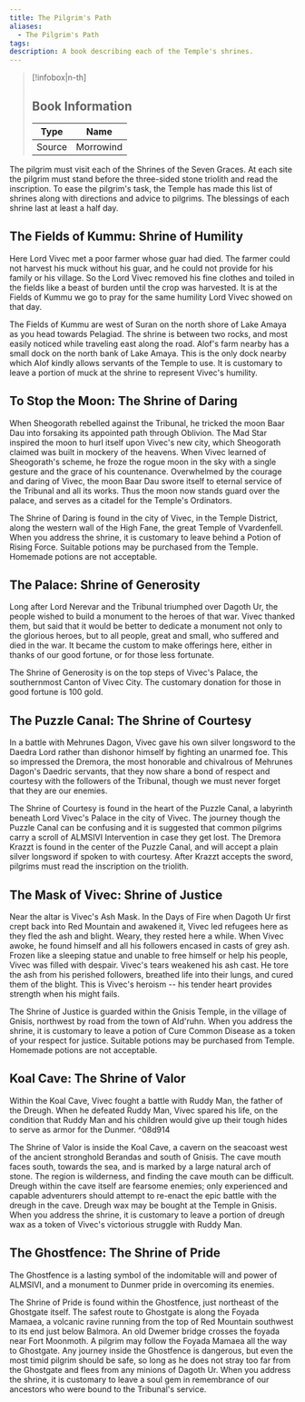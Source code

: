 ```yaml
---
title: The Pilgrim's Path
aliases:
  - The Pilgrim's Path
tags: 
description: A book describing each of the Temple's shrines.
---
```

> [!infobox|n-th]
> 
> ## Book Information
> 
> | Type | Name |
> | --- | --- |
> | Source | Morrowind |

The pilgrim must visit each of the Shrines of the Seven Graces. At each site the pilgrim must stand before the three-sided stone triolith and read the inscription. To ease the pilgrim's task, the Temple has made this list of shrines along with directions and advice to pilgrims. The blessings of each shrine last at least a half day.  
## The Fields of Kummu: Shrine of Humility  
Here Lord Vivec met a poor farmer whose guar had died. The farmer could not harvest his muck without his guar, and he could not provide for his family or his village. So the Lord Vivec removed his fine clothes and toiled in the fields like a beast of burden until the crop was harvested. It is at the Fields of Kummu we go to pray for the same humility Lord Vivec showed on that day.  
  
The Fields of Kummu are west of Suran on the north shore of Lake Amaya as you head towards Pelagiad. The shrine is between two rocks, and most easily noticed while traveling east along the road. Alof's farm nearby has a small dock on the north bank of Lake Amaya. This is the only dock nearby which Alof kindly allows servants of the Temple to use. It is customary to leave a portion of muck at the shrine to represent Vivec's humility.  
## To Stop the Moon: The Shrine of Daring  
When Sheogorath rebelled against the Tribunal, he tricked the moon Baar Dau into forsaking its appointed path through Oblivion. The Mad Star inspired the moon to hurl itself upon Vivec's new city, which Sheogorath claimed was built in mockery of the heavens. When Vivec learned of Sheogorath's scheme, he froze the rogue moon in the sky with a single gesture and the grace of his countenance. Overwhelmed by the courage and daring of Vivec, the moon Baar Dau swore itself to eternal service of the Tribunal and all its works. Thus the moon now stands guard over the palace, and serves as a citadel for the Temple's Ordinators.  
  
The Shrine of Daring is found in the city of Vivec, in the Temple District, along the western wall of the High Fane, the great Temple of Vvardenfell. When you address the shrine, it is customary to leave behind a Potion of Rising Force. Suitable potions may be purchased from the Temple. Homemade potions are not acceptable.  
## The Palace: Shrine of Generosity  
Long after Lord Nerevar and the Tribunal triumphed over Dagoth Ur, the people wished to build a monument to the heroes of that war. Vivec thanked them, but said that it would be better to dedicate a monument not only to the glorious heroes, but to all people, great and small, who suffered and died in the war. It became the custom to make offerings here, either in thanks of our good fortune, or for those less fortunate.  
  
The Shrine of Generosity is on the top steps of Vivec's Palace, the southernmost Canton of Vivec City. The customary donation for those in good fortune is 100 gold.  
## The Puzzle Canal: The Shrine of Courtesy  
In a battle with Mehrunes Dagon, Vivec gave his own silver longsword to the Daedra Lord rather than dishonor himself by fighting an unarmed foe. This so impressed the Dremora, the most honorable and chivalrous of Mehrunes Dagon's Daedric servants, that they now share a bond of respect and courtesy with the followers of the Tribunal, though we must never forget that they are our enemies.  
  
The Shrine of Courtesy is found in the heart of the Puzzle Canal, a labyrinth beneath Lord Vivec's Palace in the city of Vivec. The journey though the Puzzle Canal can be confusing and it is suggested that common pilgrims carry a scroll of ALMSIVI Intervention in case they get lost. The Dremora Krazzt is found in the center of the Puzzle Canal, and will accept a plain silver longsword if spoken to with courtesy. After Krazzt accepts the sword, pilgrims must read the inscription on the triolith.  
## The Mask of Vivec: Shrine of Justice  
Near the altar is Vivec's Ash Mask. In the Days of Fire when Dagoth Ur first crept back into Red Mountain and awakened it, Vivec led refugees here as they fled the ash and blight. Weary, they rested here a while. When Vivec awoke, he found himself and all his followers encased in casts of grey ash. Frozen like a sleeping statue and unable to free himself or help his people, Vivec was filled with despair. Vivec's tears weakened his ash cast. He tore the ash from his perished followers, breathed life into their lungs, and cured them of the blight. This is Vivec's heroism -- his tender heart provides strength when his might fails.  
  
The Shrine of Justice is guarded within the Gnisis Temple, in the village of Gnisis, northwest by road from the town of Ald'ruhn. When you address the shrine, it is customary to leave a potion of Cure Common Disease as a token of your respect for justice. Suitable potions may be purchased from Temple. Homemade potions are not acceptable.  
## Koal Cave: The Shrine of Valor  
Within the Koal Cave, Vivec fought a battle with Ruddy Man, the father of the Dreugh. When he defeated Ruddy Man, Vivec spared his life, on the condition that Ruddy Man and his children would give up their tough hides to serve as armor for the Dunmer.   ^08d914
  
The Shrine of Valor is inside the Koal Cave, a cavern on the seacoast west of the ancient stronghold Berandas and south of Gnisis. The cave mouth faces south, towards the sea, and is marked by a large natural arch of stone. The region is wilderness, and finding the cave mouth can be difficult. Dreugh within the cave itself are fearsome enemies; only experienced and capable adventurers should attempt to re-enact the epic battle with the dreugh in the cave. Dreugh wax may be bought at the Temple in Gnisis. When you address the shrine, it is customary to leave a portion of dreugh wax as a token of Vivec's victorious struggle with Ruddy Man.  
## The Ghostfence: The Shrine of Pride  
The Ghostfence is a lasting symbol of the indomitable will and power of ALMSIVI, and a monument to Dunmer pride in overcoming its enemies.  
  
The Shrine of Pride is found within the Ghostfence, just northeast of the Ghostgate itself. The safest route to Ghostgate is along the Foyada Mamaea, a volcanic ravine running from the top of Red Mountain southwest to its end just below Balmora. An old Dwemer bridge crosses the foyada near Fort Moonmoth. A pilgrim may follow the Foyada Mamaea all the way to Ghostgate. Any journey inside the Ghostfence is dangerous, but even the most timid pilgrim should be safe, so long as he does not stray too far from the Ghostgate and flees from any minions of Dagoth Ur. When you address the shrine, it is customary to leave a soul gem in remembrance of our ancestors who were bound to the Tribunal's service.